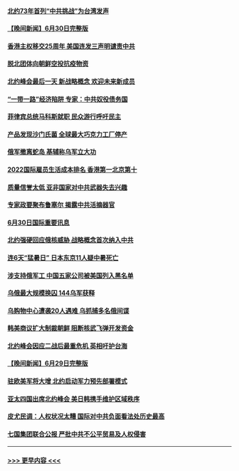 #### [北约73年首列“中共挑战”为台湾发声](../pages/prog202/a103469095.md?t=07011651) 
#### [【晚间新闻】6月30日完整版](../pages/prog202/a103469054.md?t=07011651) 
#### [香港主权移交25周年 美国连发三声明谴责中共](../pages/prog202/a103469052.md?t=07011651) 
#### [脱北团体向朝鲜空投抗疫物资](../pages/prog202/a103468867.md?t=07011651) 
#### [北约峰会最后一天 新战略概念 欢迎未来新成员](../pages/prog202/a103468877.md?t=07011651) 
#### [“一带一路”经济陷阱 专家：中共奴役债务国](../pages/prog202/a103468865.md?t=07011651) 
#### [菲律宾总统马科斯就职 民众游行呼吁民主](../pages/prog202/a103468863.md?t=07011651) 
#### [产品发现沙门氏菌 全球最大巧克力工厂停产](../pages/prog202/a103468737.md?t=07011651) 
#### [俄军撤离蛇岛 基辅称乌军立大功](../pages/prog202/a103468727.md?t=07011651) 
#### [2022国际雇员生活成本排名 香港第一北京第十](../pages/prog202/a103468597.md?t=07011651) 
#### [质量信誉太低 亚非国家对中共武器失去兴趣](../pages/prog202/a103468601.md?t=07011651) 
#### [专家政要聚布鲁塞尔 揭露中共活摘器官](../pages/prog202/a103468570.md?t=07011651) 
#### [6月30日国际重要讯息](../pages/prog202/a103468563.md?t=07011651) 
#### [北约强硬回应俄核威胁 战略概念首次纳入中共](../pages/prog202/a103468586.md?t=07011651) 
#### [连6天“猛暑日” 日本东京11人疑中暑死亡](../pages/prog202/a103468467.md?t=07011651) 
#### [涉支持俄军工 中国五家公司被美国列入黑名单](../pages/prog202/a103468264.md?t=07011651) 
#### [乌俄最大规模换囚 144乌军获释](../pages/prog202/a103468199.md?t=07011651) 
#### [乌购物中心遭袭20人遇难 乌抓捕多名俄间谍](../pages/prog202/a103468136.md?t=07011651) 
#### [韩美商议扩大制裁朝鲜 阻断核武飞弹开发资金](../pages/prog202/a103468187.md?t=07011651) 
#### [北约峰会因应二战后最重危机 英相吁护台海](../pages/prog202/a103468138.md?t=07011651) 
#### [【晚间新闻】6月29日完整版](../pages/prog202/a103468118.md?t=07011651) 
#### [驻欧美军将大增 北约启动军力预先部署模式](../pages/prog202/a103468046.md?t=07011651) 
#### [亚太四国出席北约峰会 美日韩携手维护区域秩序](../pages/prog202/a103468048.md?t=07011651) 
#### [皮尤民调：人权状况太糟 国际对中共负面看法处历史最高](../pages/prog202/a103468011.md?t=07011651) 
#### [七国集团联合公报 严批中共不公平贸易及人权侵害](../pages/prog202/a103467954.md?t=07011651) 

----
#### [ >>> 更早内容 <<< ](../indexes/prog202-earlier.md)

